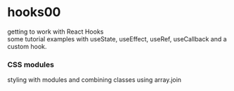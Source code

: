 # hooks00
getting to work with React Hooks  
some tutorial examples with useState, useEffect, useRef, useCallback and a custom hook.

### CSS modules
styling with modules and combining classes using array.join